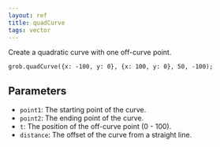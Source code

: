 ```yaml
---
layout: ref
title: quadCurve
tags: vector
---
```

Create a quadratic curve with one off-curve point.

    grob.quadCurve({x: -100, y: 0}, {x: 100, y: 0}, 50, -100);

## Parameters
- `point1`: The starting point of the curve.
- `point2`: The ending point of the curve.
- `t`: The position of the off-curve point (0 - 100).
- `distance`: The offset of the curve from a straight line.
